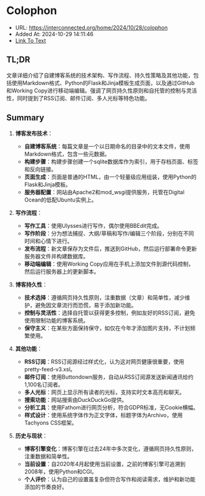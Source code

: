 # Colophon
- URL: https://interconnected.org/home/2024/10/28/colophon
- Added At: 2024-10-29 14:11:46
- [Link To Text](2024-10-29-colophon_raw.md)

## TL;DR
文章详细介绍了自建博客系统的技术架构、写作流程、持久性策略及其他功能，包括使用Markdown格式、Python的Flask和Jinja模板生成页面，以及通过GitHub和Working Copy进行移动端编辑。强调了网页持久性原则和自托管的控制与灵活性，同时提到了RSS订阅、邮件订阅、多人光标等特色功能。

## Summary
1. **博客发布技术**：
   - **自建博客系统**：每篇文章是一个以日期命名的目录中的文本文件，使用Markdown格式，包含一些元数据。
   - **构建步骤**：构建步骤创建一个sqlite数据库作为索引，用于存档页面、标签和反向链接。
   - **页面生成**：页面是普通的HTML，由一个轻量级应用组装，使用Python的Flask和Jinja模板。
   - **服务器配置**：网站由Apache2和mod_wsgi提供服务，托管在Digital Ocean的低配Ubuntu实例上。

2. **写作流程**：
   - **写作工具**：使用Ulysses进行写作，偶尔使用BBEdit完成。
   - **写作阶段**：分为想法捕捉、大纲/草稿和写作/编辑三个阶段，分别在不同时间和心情下进行。
   - **发布流程**：新文章保存为文件后，推送到GitHub，然后运行部署命令更新服务器文件并构建数据库。
   - **移动端编辑**：使用Working Copy应用在手机上添加文件到源代码控制，然后运行服务器上的更新脚本。

3. **博客持久性**：
   - **技术选择**：遵循网页持久性原则，注重数据（文章）和简单性，减少维护，避免因文章流行而恐慌，易于添加新功能。
   - **控制与灵活性**：选择自托管以获得更多控制，例如友好的RSS订阅，避免使用限制功能的博客系统。
   - **保守主义**：在某些方面保持保守，如仅在今年才添加图片支持，不计划频繁使用。

4. **其他功能**：
   - **RSS订阅**：RSS订阅源经过样式化，认为这对网页健康很重要，使用pretty-feed-v3.xsl。
   - **邮件订阅**：使用Buttondown服务，自动从RSS订阅源发送新闻通讯给约1,100名订阅者。
   - **多人光标**：网页上显示所有读者的光标，支持实时文本高亮和聊天。
   - **搜索功能**：网站搜索由DuckDuckGo提供。
   - **分析工具**：使用Fathom进行网页分析，符合GDPR标准，无Cookie横幅。
   - **样式设计**：使用系统字体作为正文字体，标题字体为Archivo，使用Tachyons CSS框架。

5. **历史与现状**：
   - **博客引擎变化**：博客引擎在过去24年中多次变化，遵循网页持久性原则，注重数据和简单性。
   - **当前设置**：自2020年4月起使用当前设置，之前的博客引擎可追溯到2008年，使用Python和CGI。
   - **个人评价**：认为自己的设置虽复杂但符合写作和阅读需求，维护和新功能添加的节奏良好。
